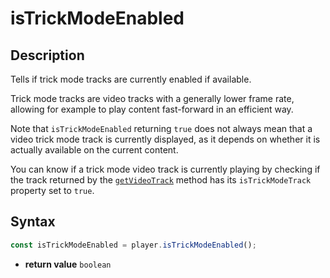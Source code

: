 # isTrickModeEnabled

## Description

Tells if trick mode tracks are currently enabled if available.

Trick mode tracks are video tracks with a generally lower frame rate, allowing for example
to play content fast-forward in an efficient way.

Note that `isTrickModeEnabled` returning `true` does not always mean that a video trick
mode track is currently displayed, as it depends on whether it is actually available on
the current content.

You can know if a trick mode video track is currently playing by checking if the track
returned by the [`getVideoTrack`](./getVideoTrack.md) method has its `isTrickModeTrack`
property set to `true`.

## Syntax

```js
const isTrickModeEnabled = player.isTrickModeEnabled();
```

- **return value** `boolean`
